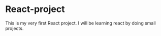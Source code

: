 # React-project
This is my very first React project. I will be learning react by doing small projects.
